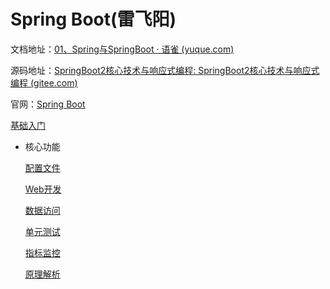 # Spring Boot(雷飞阳)

文档地址：[01、Spring与SpringBoot · 语雀 (yuque.com)](https://www.yuque.com/atguigu/springboot/na3pfd)

源码地址：[SpringBoot2核心技术与响应式编程: SpringBoot2核心技术与响应式编程 (gitee.com)](https://gitee.com/leifengyang/springboot2)

官网：[Spring Boot](https://spring.io/projects/spring-boot#learn)

[基础入门](基础入门.md)

- 核心功能
    
    [配置文件](配置文件.md)
    
    [Web开发](Web开发.md)
    
    [数据访问](数据访问.md)
    
    [单元测试](单元测试.md)
    
    [指标监控](指标监控.md)
    
    [原理解析](原理解析.md)